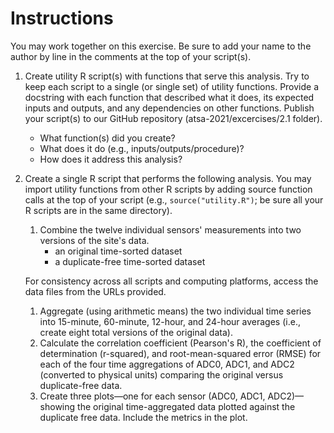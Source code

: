 # Instructions

You may work together on this exercise.
Be sure to add your name to the author by line in the comments at the top of your script(s). 

1. Create utility R script(s) with functions that serve this analysis. Try to keep each script to a single (or single set) of utility functions. Provide a docstring with each function that described what it does, its expected inputs and outputs, and any dependencies on other functions. Publish your script(s) to our GitHub repository (atsa-2021/excercises/2.1 folder).
    * What function(s) did you create?
    * What does it do (e.g., inputs/outputs/procedure)?
    * How does it address this analysis?
2. Create a single R script that performs the following analysis. You may import utility functions from other R scripts by adding source function calls at the top of your script (e.g., `source("utility.R")`; be sure all your R scripts are in the same directory).
    1. Combine the twelve individual sensors' measurements into two versions of the site's data.  
        * an original time-sorted dataset
        * a duplicate-free time-sorted dataset

     For consistency across all scripts and computing platforms, access the data files from the URLs provided.
    1. Aggregate (using arithmetic means) the two individual time series into 15-minute, 60-minute, 12-hour, and 24-hour averages (i.e., create eight total versions of the original data).
    1. Calculate the correlation coefficient (Pearson's R), the coefficient of determination (r-squared), and root-mean-squared error (RMSE) for each of the four time aggregations of ADC0, ADC1, and ADC2 (converted to physical units) comparing the original versus duplicate-free data.
    1. Create three plots&mdash;one for each sensor (ADC0, ADC1, ADC2)&mdash;showing the original time-aggregated data plotted against the duplicate free data. Include the metrics in the plot.
